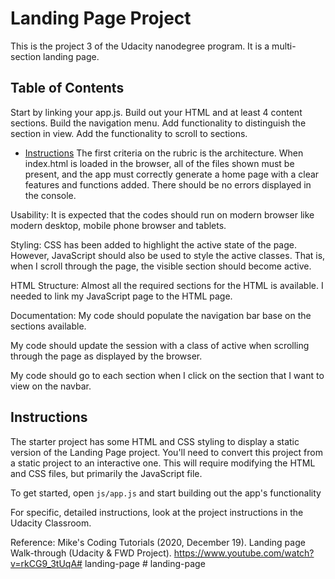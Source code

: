 # Landing Page Project
This is the project 3 of the Udacity nanodegree program. It is a multi-section landing page.

## Table of Contents
Start by linking your app.js.
Build out your HTML and at least 4 content sections.
Build the navigation menu.
Add functionality to distinguish the section in view.
Add the functionality to scroll to sections.

* [Instructions](#instructions)
The first criteria on the rubric is the architecture. When index.html is loaded in the browser, all of the files shown must be present, and the app must correctly generate a home page with a clear features and functions added. There should be no errors displayed in the console.

Usability: It is expected that the codes should run on modern browser like modern desktop, mobile phone browser and tablets.

Styling: CSS has been added to highlight the active state of the page. However, JavaScript should also be used to style the active classes. That is, when I scroll through the page, the visible section should become active.

HTML Structure: Almost all the required sections for the HTML is available. I needed to link my JavaScript page to the HTML page.

Documentation: My code should populate the navigation bar base on the sections available.

My code should update the session with a class of active when scrolling through the page as displayed by the browser.

My code should go to each section when I click on the section that I want to view on the navbar.

## Instructions

The starter project has some HTML and CSS styling to display a static version of the Landing Page project. You'll need to convert this project from a static project to an interactive one. This will require modifying the HTML and CSS files, but primarily the JavaScript file.

To get started, open `js/app.js` and start building out the app's functionality

For specific, detailed instructions, look at the project instructions in the Udacity Classroom.


Reference:
Mike's Coding Tutorials (2020, December 19). Landing page Walk-through (Udacity & FWD Project).
https://www.youtube.com/watch?v=rkCG9_3tUqA#   l a n d i n g - p a g e  
 #   l a n d i n g - p a g e  
 